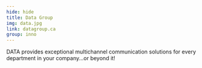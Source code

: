 ```yaml
---
hide: hide
title: Data Group
img: data.jpg
link: datagroup.ca
group: inno 
---
```


DATA provides exceptional multichannel communication solutions for every department in your company...or beyond it!